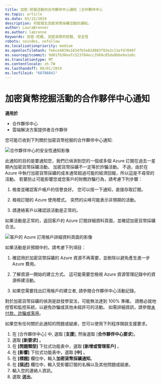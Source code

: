 ```yaml
---
title: 加密-挖掘活動的合作夥伴中心通知 |合作夥伴中心
ms.topic: article
ms.date: 03/15/2019
description: 可能發生加密貨幣採礦活動的通知。
author: LauraBrenner
ms.author: labrenne
Keywords: 加密-挖掘, 加密貨幣的挖掘, 安全性
robots: noindex, nofollow
ms.localizationpriority: medium
ms.openlocfilehash: febce4039e1634fb5e82d083f83e2c11ef47040f
ms.sourcegitcommit: 9d01fb30eafc523784ecc3568c05da9bbe9a1e8c
ms.translationtype: MT
ms.contentlocale: zh-TW
ms.lasthandoff: 08/01/2019
ms.locfileid: "68708841"
---
```

# <a name="partner-center-notification-for-cryptocurrency-mining-activity"></a>加密貨幣挖掘活動的合作夥伴中心通知

**適用於**

-  合作夥伴中心
-  雲端解決方案提供者合作夥伴

您可能已收到下列關於加密貨幣挖掘的合作夥伴中心通知:
 
![合作夥伴中心的安全性通知影像](images/crypto1.png)

此通知的目的是要通知您，我們已偵測到您的一個或多個 Azure 訂閱在過去一星期內加密貨幣採礦活動。 加密貨幣採礦不一定等於詐騙活動。 不過，由於在 Azure 中執行加密貨幣採礦的成本通常超過可能的經濟回報，所以這是不尋常的活動。 若要防止可能影響您或您客戶的財務詐騙行為，請考慮下列步驟：

1.  檢查並確認客戶帳戶的信譽良好。 您可以按一下通知，直接存取訂閱。

2.  檢視訂閱的 Azure 使用模式。 突然的尖峰可能表示非預期的活動。

3.  請連絡客戶以確認該活動是正常的。

如果活動是正常的，返回客戶的 Azure 訂閱詳細資料頁面，並確認加密貨幣採礦合法。 


![客戶的 Azure 訂用帳戶詳細資料頁面的影像](images/crypto2.png)

如果活動是非預期中的，請考慮下列項目：

1.  確認用於加密貨幣採礦的 Azure 資源不再需要，並刪除以避免產生進一步 Azure 費用。

2.  了解資源一開始的建立方式。 這可能需要您檢視 Azure 資源管理記錄中的資源佈建活動。

3.  如果您需要找出訂用帳戶的建立者, 請參閱合作夥伴中心活動記錄。

對於加密貨幣採礦的偵測是啟發學習法，可能無法達到 100% 準確。 請務必就地控管和監控系統，以避免詐騙或其他未經許可的活動。 如需詳細資訊，請參閱[未付款、詐騙或濫用](https://docs.microsoft.com/partner-center/non-payment--fraud--or-misuse)。

如果您有任何關於此通知的問題或疑慮，您可以使用下列程序開啟支援要求。

1.  在 [合作夥伴中心] 中, 選取 [**支援**], 然後選取 [**合作夥伴中心要求**]。
3.  選取 **\[新要求\]** 。 
4.  在 **\[問題類型\]** 下拉式功能表中，選取 **\[新增或管理客戶\]** 。
5.  在 **\[影響\]** 下拉式功能表中，選取 **\[中\]** 。
6.  在 **\[標題\]** 欄位中，輸入**加密貨幣採礦通知**。
7.  在 **\[描述\]** 欄位中，輸入受影響訂閱的名稱以及其他問題或疑慮。 
8.  輸入您的連絡人資訊。
9.  選取 **送出**。




